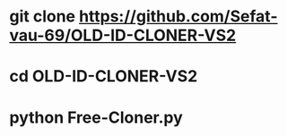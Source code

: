 # git clone https://github.com/Sefat-vau-69/OLD-ID-CLONER-VS2
# cd OLD-ID-CLONER-VS2
# python Free-Cloner.py
